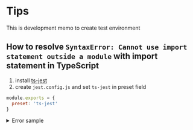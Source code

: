 # Tips

This is development memo to create test environment

## How to resolve `SyntaxError: Cannot use import statement outside a module` with import statement in TypeScript

1. install [ts-jest](https://github.com/kulshekhar/ts-jest)
2. create `jest.config.js` and set `ts-jest` in preset field

```js
module.exports = {
  preset: 'ts-jest'
}
```

<details>
  <summary>Error sample</summary>
  <pre>
> jest-react@0.0.0 test
> jest

 FAIL  src/__test__/utils/sum.test.ts
  ● Test suite failed to run

    Jest encountered an unexpected token

    Jest failed to parse a file. This happens e.g. when your code or its dependencies use non-standard JavaScript syntax, or when Jest is not configured to support such syntax.

    Out of the box Jest supports Babel, which will be used to transform your files into valid JS based on your Babel configuration.

    By default "node_modules" folder is ignored by transformers.

    Here's what you can do:
     • If you are trying to use ECMAScript Modules, see https://jestjs.io/docs/ecmascript-modules for how to enable it.
     • If you are trying to use TypeScript, see https://jestjs.io/docs/getting-started#using-typescript
     • To have some of your "node_modules" files transformed, you can specify a custom "transformIgnorePatterns" in your config.
     • If you need a custom transformation specify a "transform" option in your config.
     • If you simply want to mock your non-JS modules (e.g. binary assets) you can stub them out with the "moduleNameMapper" config option.

    You'll find more details and examples of these config options in the docs:
    https://jestjs.io/docs/configuration
    For information about custom transformations, see:
    https://jestjs.io/docs/code-transformation

    Details:

    /workspace/app/jest-react/src/__test__/utils/sum.test.ts:1
    ({"Object.<anonymous>":function(module,exports,require,__dirname,__filename,jest){import { sum } from '../../utils/sum';
                                                                                      ^^^^^^

    SyntaxError: Cannot use import statement outside a module

      at Runtime.createScriptFromCode (node_modules/jest-runtime/build/index.js:1728:14)

Test Suites: 1 failed, 1 total
Tests:       0 total
Snapshots:   0 total
Time:        1.585 s
  </pre>
</details>
